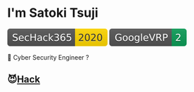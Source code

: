 # I'm Satoki Tsuji
[![SecHack365](Badges/SecHack365-2020-ffd700.svg)](https://sechack365.nict.go.jp/) 
[![GoogleVRP](Badges/GoogleVRP-2-0c9d58.svg)](https://bughunter.withgoogle.com/profile/577f4342-b9c0-4049-9c54-ca5c2d1bb102/)  

👻 Cyber Security Engineer ?  

## 😈[Hack](Hack.md)

